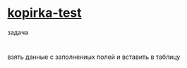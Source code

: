 # [kopirka-test](http://AlexandrKarpovich.github.io/kopirka-test)

задача
#
взять данные с заполнениых полей и вставить в таблицу
